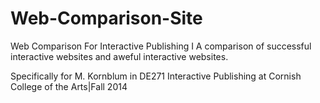 Web-Comparison-Site
===================

Web Comparison For Interactive Publishing I
A comparison of successful interactive websites and aweful interactive websites.





Specifically for M. Kornblum in
DE271 Interactive Publishing at Cornish College of the Arts|Fall 2014
